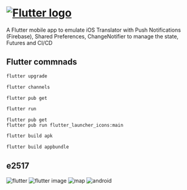 # [![Flutter logo][]][flutter.dev]

A Flutter mobile app to emulate iOS Translator with Push Notifications (Firebase), Shared Preferences, ChangeNotifier to manage the state, Futures and CI/CD

## Flutter commnads

```python
flutter upgrade
```

```python
flutter channels
```

```python
flutter pub get
```

```python
flutter run
```

```
flutter pub get
flutter pub run flutter_launcher_icons:main
```

```python
flutter build apk
```

```python
flutter build appbundle
```

## e2517


![flutter][]
![flutter image][]
![map][]
![android][]

[flutter logo]: https://raw.githubusercontent.com/flutter/website/master/src/_assets/image/flutter-lockup.png
[flutter.dev]: https://flutter.dev
[dart platform diagram]: https://github.com/flutter/website/blob/master/src/images/homepage/dart-diagram-small.png
[android]: http://achoweb.es/wp-content/uploads/2020/10/translate.png
[flutter image]: http://achoweb.es/wp-content/uploads/2020/10/Translator.png
[map]: http://achoweb.es/wp-content/uploads/2020/10/map.png
[flutter]: http://achoweb.es/wp-content/uploads/2020/10/FlutterTranslate.png
